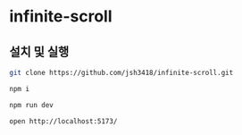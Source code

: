 # infinite-scroll

## 설치 및 실행

```bash
git clone https://github.com/jsh3418/infinite-scroll.git
```

```bash
npm i
```

```bash
npm run dev
```

```bash
open http://localhost:5173/
```

